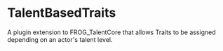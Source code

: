 # TalentBasedTraits
A plugin extension to FROG_TalentCore that allows Traits to be assigned depending on an actor's talent level.
